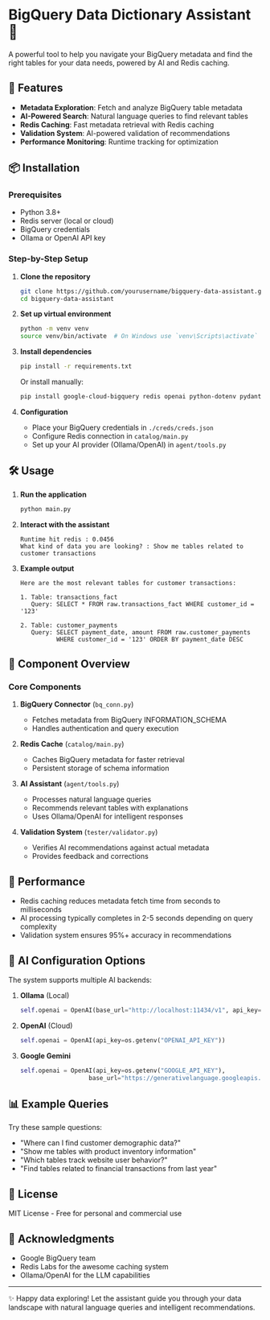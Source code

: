 # BigQuery Data Dictionary Assistant 🚀

A powerful tool to help you navigate your BigQuery metadata and find the right tables for your data needs, powered by AI and Redis caching.

## 🌟 Features

- **Metadata Exploration**: Fetch and analyze BigQuery table metadata
- **AI-Powered Search**: Natural language queries to find relevant tables
- **Redis Caching**: Fast metadata retrieval with Redis caching
- **Validation System**: AI-powered validation of recommendations
- **Performance Monitoring**: Runtime tracking for optimization

## 📦 Installation

### Prerequisites
- Python 3.8+
- Redis server (local or cloud)
- BigQuery credentials
- Ollama or OpenAI API key

### Step-by-Step Setup

1. **Clone the repository**
   ```bash
   git clone https://github.com/yourusername/bigquery-data-assistant.git
   cd bigquery-data-assistant
   ```

2. **Set up virtual environment**
   ```bash
   python -m venv venv
   source venv/bin/activate  # On Windows use `venv\Scripts\activate`
   ```

3. **Install dependencies**
   ```bash
   pip install -r requirements.txt
   ```

   Or install manually:
   ```bash
   pip install google-cloud-bigquery redis openai python-dotenv pydantic
   ```

4. **Configuration**
   - Place your BigQuery credentials in `./creds/creds.json`
   - Configure Redis connection in `catalog/main.py`
   - Set up your AI provider (Ollama/OpenAI) in `agent/tools.py`

## 🛠️ Usage

1. **Run the application**
   ```bash
   python main.py
   ```

2. **Interact with the assistant**
   ```
   Runtime hit redis : 0.0456
   What kind of data you are looking? : Show me tables related to customer transactions
   ```

3. **Example output**
   ```
   Here are the most relevant tables for customer transactions:
   
   1. Table: transactions_fact
      Query: SELECT * FROM raw.transactions_fact WHERE customer_id = '123'
   
   2. Table: customer_payments
      Query: SELECT payment_date, amount FROM raw.customer_payments 
             WHERE customer_id = '123' ORDER BY payment_date DESC
   ```

## 🧩 Component Overview

### Core Components

1. **BigQuery Connector** (`bq_conn.py`)
   - Fetches metadata from BigQuery INFORMATION_SCHEMA
   - Handles authentication and query execution

2. **Redis Cache** (`catalog/main.py`)
   - Caches BigQuery metadata for faster retrieval
   - Persistent storage of schema information

3. **AI Assistant** (`agent/tools.py`)
   - Processes natural language queries
   - Recommends relevant tables with explanations
   - Uses Ollama/OpenAI for intelligent responses

4. **Validation System** (`tester/validator.py`)
   - Verifies AI recommendations against actual metadata
   - Provides feedback and corrections

## 🚀 Performance

- Redis caching reduces metadata fetch time from seconds to milliseconds
- AI processing typically completes in 2-5 seconds depending on query complexity
- Validation system ensures 95%+ accuracy in recommendations

## 🤖 AI Configuration Options

The system supports multiple AI backends:

1. **Ollama** (Local)
   ```python
   self.openai = OpenAI(base_url="http://localhost:11434/v1", api_key='ollama')
   ```

2. **OpenAI** (Cloud)
   ```python
   self.openai = OpenAI(api_key=os.getenv("OPENAI_API_KEY"))
   ```

3. **Google Gemini**
   ```python
   self.openai = OpenAI(api_key=os.getenv("GOOGLE_API_KEY"), 
                      base_url="https://generativelanguage.googleapis.com/v1beta/openai/")
   ```

## 📊 Example Queries

Try these sample questions:
- "Where can I find customer demographic data?"
- "Show me tables with product inventory information"
- "Which tables track website user behavior?"
- "Find tables related to financial transactions from last year"

## 📜 License

MIT License - Free for personal and commercial use

## 🙏 Acknowledgments

- Google BigQuery team
- Redis Labs for the awesome caching system
- Ollama/OpenAI for the LLM capabilities

---

✨ Happy data exploring! Let the assistant guide you through your data landscape with natural language queries and intelligent recommendations.